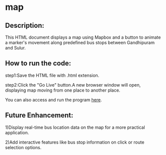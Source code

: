 # map

## Description:

This HTML document displays a map using Mapbox and a button to animate a marker's movement along predefined bus stops between Gandhipuram and Sulur.

## How to run the code:

step1:Save the HTML file with .html extension.

step2:Click the "Go Live" button.A new browser window will open, displaying map moving from one place to another place.

You can also access and run the program [here](https://prakashkumarmca23.github.io/map/).

## Future Enhancement:

1)Display real-time bus location data on the map for a more practical application.

2)Add interactive features like bus stop information on click or route selection options.

